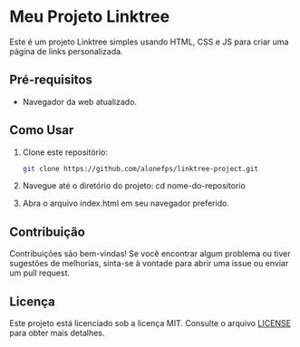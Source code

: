 # Meu Projeto Linktree

Este é um projeto Linktree simples usando HTML, CSS e JS para criar uma página de links personalizada.

## Pré-requisitos

- Navegador da web atualizado.

## Como Usar

1. Clone este repositório:
   ```bash
   git clone https://github.com/alonefps/linktree-project.git
   
2. Navegue até o diretório do projeto:
cd nome-do-repositorio

3. Abra o arquivo index.html em seu navegador preferido.

## Contribuição

Contribuições são bem-vindas! Se você encontrar algum problema ou tiver sugestões de melhorias, sinta-se à vontade para abrir uma issue ou enviar um pull request.

## Licença

Este projeto está licenciado sob a licença MIT. Consulte o arquivo [LICENSE](./LICENSE) para obter mais detalhes.
